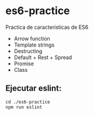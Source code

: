 # es6-practice
Practica de características de ES6

* Arrow function
* Template strings
* Destructing
* Default + Rest + Spread
* Promise
* Class

## Ejecutar eslint:
```shell
cd ./es6-practice
npm run eslint
```
